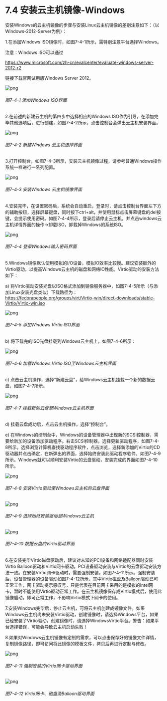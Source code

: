 # 7.4 安装云主机镜像-Windows

安装Windows的云主机镜像的步骤与安装Linux云主机镜像的差别注意如下：（以Windows-2012-Server为例）：

1.在添加Windows ISO镜像时，如图7-4-1所示，需特别注意平台选择Windows。

注意：Windows ISO可以通过

https://www.microsoft.com/zh-cn/evalcenter/evaluate-windows-server-2012-r2

链接下载官网试用版Windows Server 2012。

![png](../images/7-4-1.png "图7-4-1 添加Windows ISO界面")
###### 图7-4-1 添加Windows ISO界面

2.在前述的新建云主机的第四步中选择相应的Windows ISO作为引导，在添加完毕其他选项后，进行创建，如图7-4-2所示，点击控制台会弹出云主机安装界面。

![png](../images/7-4-2.png "图7-4-2 新建Windows 云主机选择界面")
###### 图7-4-2 新建Windows 云主机选择界面

3.打开控制台，如图7-4-3所示，安装云主机镜像过程，请参考普通Windows操作系统一样进行一系列配置。

![png](../images/7-4-3.png "图7-4-3 安装Windows 云主机镜像界面")
###### 图7-4-3 安装Windows 云主机镜像界面

4.安装完毕，在设置密码后，系统会自动重启，登录时，请点击控制台界面左下方的辅助按钮，选择屏幕键盘，同时按下ctrl+alt，并使用鼠标点击屏幕键盘的del按键，会提示使用密码。如图7-4-4所示，登录后请停止云主机，并点击windows云主机详情界面的操作->卸载ISO，卸载掉Windows的系统ISO。

![png](../images/7-4-4.png "图7-4-4 登录Windows输入密码界面")
###### 图7-4-4 登录Windows输入密码界面

5.Windows镜像默认使用模拟的I/O设备，模拟IO效率比较慢。建议安装额外的Virtio驱动，以提高Windows云主机的磁盘和网络IO性能。Virtio驱动的安装方法如下：

a) 将Virtio驱动安装光盘以ISO格式添加到镜像服务器中，如图7-4-5所示（与添加Linux安装光盘类似）下载路径为：https://fedorapeople.org/groups/virt/Virtio-win/direct-downloads/stable-Virtio/Virtio-win.iso

![png](../images/7-4-5.png "图7-4-5  添加Windows Virtio ISO界面")
###### 图7-4-5  添加Windows Virtio ISO界面

b) 将下载完的ISO光盘挂载到Windows云主机上，如图7-4-6所示：

![png](../images/7-4-6.png "图7-4-6  加载Windows Virtio ISO至Windows云主机界面")
###### 图7-4-6  加载Windows Virtio ISO至Windows云主机界面

c) 点击云主机操作，选择“新建云盘”，给Windows云主机挂载一个新的数据云盘，如图7-4-7所示。

![png](../images/7-4-7.png "图7-4-7  挂载新的云盘至Windows云主机界面")
###### 图7-4-7  挂载新的云盘至Windows云主机界面

d) 挂载云盘成功后，点击云主机操作，选择“控制台”。

e) 在Windows的控制台中，Windows的设备管理器中出现新的SCSI控制器，需要给新加的设备添加驱动程序。右击SCSI控制器，选择更新驱动程序，如图7-4-8所示。选择浏览计算机查找驱动程序软件，点击浏览，选择新添加的Virtio的CD驱动器并点击确定，在新弹出的界面，选择始终安装此驱动程序软件，如图7-4-9所示。Windows就可以顺利安装Virtio的云盘驱动，安装完成的界面如图7-4-10所示。

![png](../images/7-4-8.png "图7-4-8  安装Virtio驱动至Windows云主机的云盘界面")
###### 图7-4-8  安装Virtio驱动至Windows云主机的云盘界面

![png](../images/7-4-9.png "图7-4-9  选择始终安装驱动至Windows云主机")
###### 图7-4-9  选择始终安装驱动至Windows云主机

![png](../images/7-4-10.png "图7-4-10  数据云盘的Virtio驱动界面")
###### 图7-4-10  数据云盘的Virtio驱动界面

6.在安装完毕Virtio磁盘驱动后，建议对未知的PCI设备和网络适配器同时安装Virtio Balloon驱动和Virtio网卡驱动。PCI设备驱动安装与Virtio的云盘驱动安装方法一致。在安装Virtio网卡驱动时，需要强制安装，如图7-4-11所示。强制安装后，设备管理器的设备驱动如图7-4-12所示，其中Virtio磁盘及Balloon驱动已可正常工作，网卡驱动提示感叹号，只是代表在目前网卡采用的是模拟的Intel网卡，暂时不能使用Virtio驱动正常工作。在云主机镜像保存成Virtio模式后，使用此镜像启动，即可正常工作，不影响Virtio模式下网卡的使用。

7.安装Windows完毕后，停止云主机，可将云主机创建成镜像文件。如果Windows云主机尚未安装Virtio驱动，创建镜像时，请选择Windows平台，如果已经安装了Virtio驱动，创建镜像时，请选择WindowsVirtio平台。警告：如果平台选择错误，可能会导致云主机启动失败！

8.如果对Windows云主机镜像有定制的需求，可以点击保存好的镜像文件详情，复制镜像路径，即可访问将此镜像的模板文件，拷贝后再进行定制与修改。

![png](../images/7-4-11.png "图7-4-11  强制安装的Virtio网卡驱动界面")
###### 图7-4-11  强制安装的Virtio网卡驱动界面

![png](../images/7-4-12.png "图7-4-12  Virtio网卡、磁盘及Balloon驱动界面")
###### 图7-4-12  Virtio网卡、磁盘及Balloon驱动界面


